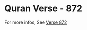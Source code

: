 # Quran Verse - 872 

For more infos, See [Verse 872](https://www.quranbookk.com/quran/search?q=872)